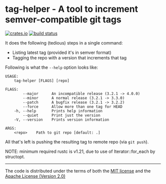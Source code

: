 # tag-helper - A tool to increment semver-compatible git tags

[![crates.io](https://img.shields.io/crates/v/tag-helper.svg)](https://crates.io/crates/tag-helper)
[![build status](https://github.com/tshepang/tag-helper/workflows/CI/badge.svg)](https://github.com/tshepang/tag-helper/actions)

It does the following (tedious) steps in a single command:

- Listing latest tag (provided it's in semver format)
- Tagging the repo with a version that increments that tag

Following is what the `--help` option looks like:

```
USAGE:
    tag-helper [FLAGS] [repo]

FLAGS:
        --major      An incompatible release (3.2.1 -> 4.0.0)
        --minor      A normal release (3.2.1 -> 3.3.0)
        --patch      A bugfix release (3.2.1 -> 3.2.2)
        --force      Allow more than one tag for HEAD
    -h, --help       Prints help information
        --quiet      Print just the version
    -V, --version    Prints version information

ARGS:
    <repo>    Path to git repo [default: .]
```

All that's left is pushing the resulting tag to remote repo (via `git push`).

NOTE: minimum required rustc is v1.21, due to use of Iterator::for_each by structopt.

---

The code is distributed under the terms of both the
[MIT license](LICENSE-MIT) and the
[Apache License (Version 2.0)](LICENSE-APACHE)
